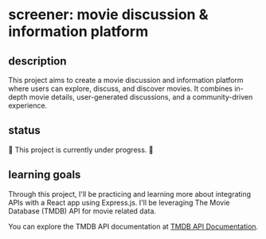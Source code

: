 # **screener:** movie discussion & information platform

## description

This project aims to create a movie discussion and information platform where users can explore, discuss, and discover movies. It combines in-depth movie details, user-generated discussions, and a community-driven experience.

## status

🚧 This project is currently under progress. 🚧

## learning goals

Through this project, I'll be practicing and learning more about integrating APIs with a React app using Express.js. I'll be leveraging The Movie Database (TMDB) API for movie related data. 

You can explore the TMDB API documentation at [TMDB API Documentation](https://developer.themoviedb.org/docs).
